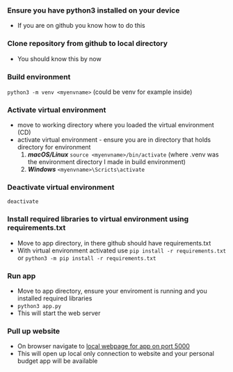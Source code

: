 ### Ensure you have python3 installed on your device
- If you are on github you know how to do this
  
### Clone repository from github to local directory
- You should know this by now

### Build environment
```python3 -m venv <myenvname>``` (could be venv for example inside)

### Activate virtual environment
- move to working directory where you loaded the virtual environment (CD)
- activate virtual environment - ensure you are in directory that holds directory for environment
   1. ***macOS/Linux*** ```source <myenvname>/bin/activate``` (where .venv was the environment directory I made in build environment)
   2. ***Windows*** ```<myenvname>\Scricts\activate```

### Deactivate virtual environment
```deactivate```

### Install required libraries to virtual environment using requirements.txt

- Move to app directory, in there github should have requirements.txt
- With virtual environment activated use ```pip install -r requirements.txt``` or ```python3 -m pip install -r requirements.txt```

### Run app

- Move to app directory, ensure your enviroment is running and you installed required libraries
- ```python3 app.py```
- This will start the web server

### Pull up website

- On browser navigate to [local webpage for app on port 5000](http://127.0.0.1:5000)
- This will open up local only connection to website and your personal budget app will be available

